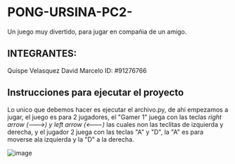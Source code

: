 # PONG-URSINA-PC2-
Un juego muy divertido, para jugar en compañia de un amigo.


## INTEGRANTES: 

Quispe Velasquez David Marcelo
ID: #91276766


## Instrucciones para ejecutar el proyecto

Lo unico que debemos hacer es ejecutar el archivo.py, de ahi empezamos a jugar,
el juego es para 2 jugadores, el "Gamer 1" juega con las teclas *right arrow (--->) y left arrow (<---)*
las cuales non las teclitas de izquierda y derecha, y el jugador 2 juega con las teclas "A" y "D", 
la "A" es para moverse ala izquierda y la "D" a la derecha.


![image](https://user-images.githubusercontent.com/91276766/146404444-88c7001a-c034-4596-8ef9-cc9e89bbdd05.png)



